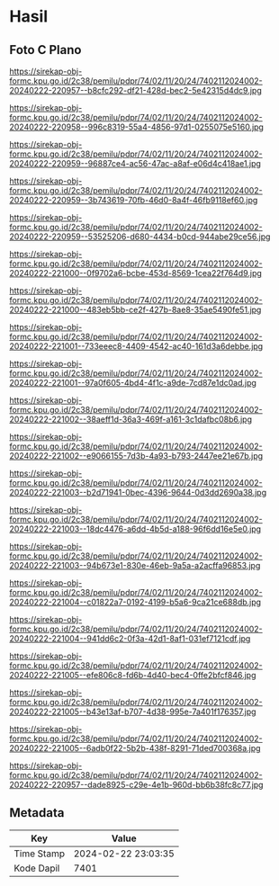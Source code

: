 # Hasil

## Foto C Plano

https://sirekap-obj-formc.kpu.go.id/2c38/pemilu/pdpr/74/02/11/20/24/7402112024002-20240222-220957--b8cfc292-df21-428d-bec2-5e42315d4dc9.jpg

https://sirekap-obj-formc.kpu.go.id/2c38/pemilu/pdpr/74/02/11/20/24/7402112024002-20240222-220958--996c8319-55a4-4856-97d1-0255075e5160.jpg

https://sirekap-obj-formc.kpu.go.id/2c38/pemilu/pdpr/74/02/11/20/24/7402112024002-20240222-220959--96887ce4-ac56-47ac-a8af-e06d4c418ae1.jpg

https://sirekap-obj-formc.kpu.go.id/2c38/pemilu/pdpr/74/02/11/20/24/7402112024002-20240222-220959--3b743619-70fb-46d0-8a4f-46fb9118ef60.jpg

https://sirekap-obj-formc.kpu.go.id/2c38/pemilu/pdpr/74/02/11/20/24/7402112024002-20240222-220959--53525206-d680-4434-b0cd-944abe29ce56.jpg

https://sirekap-obj-formc.kpu.go.id/2c38/pemilu/pdpr/74/02/11/20/24/7402112024002-20240222-221000--0f9702a6-bcbe-453d-8569-1cea22f764d9.jpg

https://sirekap-obj-formc.kpu.go.id/2c38/pemilu/pdpr/74/02/11/20/24/7402112024002-20240222-221000--483eb5bb-ce2f-427b-8ae8-35ae5490fe51.jpg

https://sirekap-obj-formc.kpu.go.id/2c38/pemilu/pdpr/74/02/11/20/24/7402112024002-20240222-221001--733eeec8-4409-4542-ac40-161d3a6debbe.jpg

https://sirekap-obj-formc.kpu.go.id/2c38/pemilu/pdpr/74/02/11/20/24/7402112024002-20240222-221001--97a0f605-4bd4-4f1c-a9de-7cd87e1dc0ad.jpg

https://sirekap-obj-formc.kpu.go.id/2c38/pemilu/pdpr/74/02/11/20/24/7402112024002-20240222-221002--38aeff1d-36a3-469f-a161-3c1dafbc08b6.jpg

https://sirekap-obj-formc.kpu.go.id/2c38/pemilu/pdpr/74/02/11/20/24/7402112024002-20240222-221002--e9066155-7d3b-4a93-b793-2447ee21e67b.jpg

https://sirekap-obj-formc.kpu.go.id/2c38/pemilu/pdpr/74/02/11/20/24/7402112024002-20240222-221003--b2d71941-0bec-4396-9644-0d3dd2690a38.jpg

https://sirekap-obj-formc.kpu.go.id/2c38/pemilu/pdpr/74/02/11/20/24/7402112024002-20240222-221003--18dc4476-a6dd-4b5d-a188-96f6dd16e5e0.jpg

https://sirekap-obj-formc.kpu.go.id/2c38/pemilu/pdpr/74/02/11/20/24/7402112024002-20240222-221003--94b673e1-830e-46eb-9a5a-a2acffa96853.jpg

https://sirekap-obj-formc.kpu.go.id/2c38/pemilu/pdpr/74/02/11/20/24/7402112024002-20240222-221004--c01822a7-0192-4199-b5a6-9ca21ce688db.jpg

https://sirekap-obj-formc.kpu.go.id/2c38/pemilu/pdpr/74/02/11/20/24/7402112024002-20240222-221004--941dd6c2-0f3a-42d1-8af1-031ef7121cdf.jpg

https://sirekap-obj-formc.kpu.go.id/2c38/pemilu/pdpr/74/02/11/20/24/7402112024002-20240222-221005--efe806c8-fd6b-4d40-bec4-0ffe2bfcf846.jpg

https://sirekap-obj-formc.kpu.go.id/2c38/pemilu/pdpr/74/02/11/20/24/7402112024002-20240222-221005--b43e13af-b707-4d38-995e-7a401f176357.jpg

https://sirekap-obj-formc.kpu.go.id/2c38/pemilu/pdpr/74/02/11/20/24/7402112024002-20240222-221005--6adb0f22-5b2b-438f-8291-71ded700368a.jpg

https://sirekap-obj-formc.kpu.go.id/2c38/pemilu/pdpr/74/02/11/20/24/7402112024002-20240222-220957--dade8925-c29e-4e1b-960d-bb6b38fc8c77.jpg


## Metadata

| Key        | Value               |
| ---------- | ------------------- |
| Time Stamp | 2024-02-22 23:03:35 |
| Kode Dapil | 7401                |



